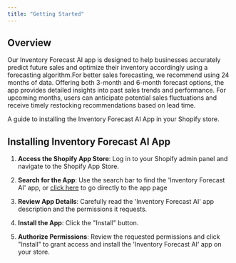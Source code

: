 ```yaml
---
title: "Getting Started"
---
```


## Overview

Our Inventory Forecast AI app is designed to help businesses accurately predict future sales and optimize their inventory accordingly using a forecasting algorithm.For better sales forecasting, we recommend using 24 months of data. Offering both 3-month and 6-month forecast options, the app provides detailed insights into past sales trends and performance. For upcoming months, users can anticipate potential sales fluctuations and receive timely restocking recommendations based on lead time.

A guide to installing the Inventory Forecast AI App in your Shopify store.

## Installing Inventory Forecast AI App

1. **Access the Shopify App Store**: Log in to your Shopify admin panel and navigate to the Shopify App Store.

2. **Search for the App**: Use the search bar to find the 'Inventory Forecast AI' app, or [click here](https://apps.shopify.com/inventory-forecasting-ai) to go directly to the app page

3. **Review App Details**: Carefully read the 'Inventory Forecast AI' app description and the permissions it requests.

4. **Install the App**: Click the "Install" button.

5. **Authorize Permissions**: Review the requested permissions and click "Install" to grant access and install the 'Inventory Forecast AI' app on your store.